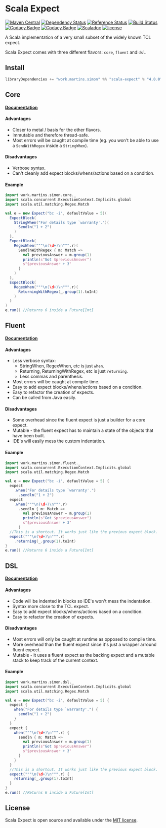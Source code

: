 # Scala Expect
[![Maven Central](https://maven-badges.herokuapp.com/maven-central/work.martins.simon/scala-expect_2.11/badge.svg?maxAge=604800)](https://maven-badges.herokuapp.com/maven-central/work.martins.simon/scala-expect_2.11)
[![Dependency Status](https://www.versioneye.com/java/work.martins.simon:scala-expect_2.11/badge.svg?style=plastic&maxAge=604800)](https://www.versioneye.com/java/work.martins.simon:scala-expect_2.11/)
[![Reference Status](https://www.versioneye.com/java/work.martins.simon:scala-expect_2.11/reference_badge.svg?style=plastic&maxAge=604800)](https://www.versioneye.com/java/work.martins.simon:scala-expect_2.11/references)
[![Build Status](https://travis-ci.org/Lasering/scala-expect.svg?branch=master&style=plastic&maxAge=604800)](https://travis-ci.org/Lasering/scala-expect)
[![Codacy Badge](https://api.codacy.com/project/badge/coverage/74ba0150f4034c8294e66f6b97a2f69f)](https://www.codacy.com/app/IST-DSI/scala-expect)
[![Codacy Badge](https://api.codacy.com/project/badge/grade/74ba0150f4034c8294e66f6b97a2f69f)](https://www.codacy.com/app/IST-DSI/scala-expect)
[![Scaladoc](http://javadoc-badge.appspot.com/work.martins.simon/scala-expect_2.11.svg?label=scaladoc&style=plastic&maxAge=604800)](https://Lasering.github.io/scala-expect/latest/api/)
[![license](http://img.shields.io/:license-MIT-blue.svg)](LICENSE)

A Scala implementation of a very small subset of the widely known TCL expect.

Scala Expect comes with three different flavors: `core`, `fluent` and `dsl`.

## Install
```scala
libraryDependencies += "work.martins.simon" %% "scala-expect" % "4.0.0"
```

## Core
#### [Documentation](../../wiki/Core)
#### Advantages
* Closer to metal / basis for the other flavors.
* Immutable and therefore thread-safe.
* Most errors will be caught at compile time (eg. you won't be able to use a `SendWithRegex` inside a `StringWhen`).

#### Disadvantages
* Verbose syntax.
* Can't cleanly add expect blocks/whens/actions based on a condition.

#### Example
```scala
import work.martins.simon.core._
import scala.concurrent.ExecutionContext.Implicits.global
import scala.util.matching.Regex.Match

val e = new Expect("bc -i", defaultValue = 5)(
  ExpectBlock(
    StringWhen("For details type `warranty'.")(
      Sendln("1 + 2")
    )
  ),
  ExpectBlock(
    RegexWhen("""\n(\d+)\n""".r)(
      SendlnWithRegex { m: Match =>
        val previousAnswer = m.group(1)
        println(s"Got $previousAnswer")
        s"$previousAnswer + 3"
      }
    )
  ),
  ExpectBlock(
	RegexWhen("""\n(\d+)\n""".r)(
	  ReturningWithRegex(_.group(1).toInt)
	)
  )
)
e.run() //Returns 6 inside a Future[Int]
```

## Fluent
#### [Documentation](../../wiki/Fluent)
#### Advantages
* Less verbose syntax:
  * StringWhen, RegexWhen, etc is just `when`.
  * Returning, ReturningWithRegex, etc is just `returning`.
  * Less commas and parenthesis.
* Most errors will be caught at compile time.
* Easy to add expect blocks/whens/actions based on a condition.
* Easy to refactor the creation of expects.
* Can be called from Java easily.

#### Disadvantages
* Some overhead since the fluent expect is just a builder for a core expect.
* Mutable - the fluent expect has to maintain a state of the objects that have been built.
* IDE's will easily mess the custom indentation.

#### Example
```scala
import work.martins.simon.fluent._
import scala.concurrent.ExecutionContext.Implicits.global
import scala.util.matching.Regex.Match

val e = new Expect("bc -i", defaultValue = 5) {
  expect
    .when("For details type `warranty'.")
      .sendln("1 + 2")
  expect
    .when("""\n(\d+)\n""".r)
      .sendln { m: Match =>
        val previousAnswer = m.group(1)
        println(s"Got $previousAnswer")
        s"$previousAnswer + 3"
      }
  //This is a shortcut. It works just like the previous expect block.
  expect("""\n(\d+)\n""".r)
    .returning(_.group(1).toInt)
}
e.run() //Returns 6 inside a Future[Int]
```

## DSL
#### [Documentation](../../wiki/DSL)
#### Advantages
* Code will be indented in blocks so IDE's won't mess the indentation.
* Syntax more close to the TCL expect.
* Easy to add expect blocks/whens/actions based on a condition.
* Easy to refactor the creation of expects.

#### Disadvantages
* Most errors will only be caught at runtime as opposed to compile time.
* More overhead than the fluent expect since it's just a wrapper arround fluent expect.
* Mutable - it uses a fluent expect as the backing expect and a mutable stack to keep track of the current context.

#### Example
```scala
import work.martins.simon.dsl._
import scala.concurrent.ExecutionContext.Implicits.global
import scala.util.matching.Regex.Match

val e = new Expect("bc -i", defaultValue = 5) {
  expect {
    when("For details type `warranty'.") {
      sendln("1 + 2")
    }
  }
  expect {
    when("""\n(\d+)\n""".r) {
      sendln { m: Match =>
        val previousAnswer = m.group(1)
        println(s"Got $previousAnswer")
        s"$previousAnswer + 3"
      }
    }
  }
  //This is a shortcut. It works just like the previous expect block.
  expect("""\n(\d+)\n""".r) {
    returning(_.group(1).toInt)
  }
}
e.run() //Returns 6 inside a Future[Int]
```

## License
Scala Expect is open source and available under the [MIT license](LICENSE).
